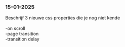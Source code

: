   <h3>15-01-2025</h3>
      <p>Beschrijf 3 nieuwe css properties die je nog niet kende<br><br>
      -on scroll<br>
      -page transition<br>
      -transition delay</p><br>